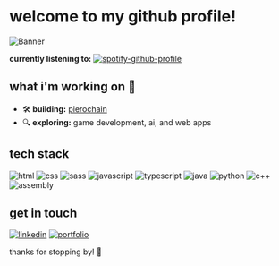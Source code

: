 # welcome to my github profile!

![Banner](https://user-images.githubusercontent.com/74038190/225813708-98b745f2-7d22-48cf-9150-083f1b00d6c9.gif)

**currently listening to:** 
[![spotify-github-profile](https://spotify-github-profile.kittinanx.com/api/view?uid=07nbfx6lnumpy6njc9l51jyev&cover_image=true&theme=novatorem&show_offline=false&background_color=121212&interchange=true&bar_color=53b14f&bar_color_cover=false)](https://spotify-github-profile.kittinanx.com/api/view?uid=07nbfx6lnumpy6njc9l51jyev&redirect=true)

## what i'm working on 🚀
- 🛠️ **building:** [pierochain](https://github.com/9iero/blockchain-java)
- 🔍 **exploring:** game development, ai, and web apps

## tech stack
![html](https://img.shields.io/badge/-html-3776AB?style=flat-square&logo=html5&logoColor=white)
![css](https://img.shields.io/badge/-css-3776AB?style=flat-square&logo=css3&logoColor=white)
![sass](https://img.shields.io/badge/-sass-3776AB?style=flat-square&logo=sass&logoColor=white)
![javascript](https://img.shields.io/badge/-javascript-F7DF1E?style=flat-square&logo=javascript&logoColor=black)
![typescript](https://img.shields.io/badge/-typescript-3178C6?style=flat-square&logo=typescript&logoColor=white)
![java](https://img.shields.io/badge/-java-007396?style=flat-square&logo=java&logoColor=white)
![python](https://img.shields.io/badge/-python-3776AB?style=flat-square&logo=python&logoColor=white)
![c++](https://img.shields.io/badge/-c++-00599C?style=flat-square&logo=c%2B%2B&logoColor=white)
![assembly](https://img.shields.io/badge/-assembly-7B6C7B?style=flat-square&logo=assemblyscript&logoColor=white)

## get in touch
[![linkedin](https://img.shields.io/badge/-linkedin-0077B5?style=flat-square&logo=linkedin&logoColor=white)](https://www.linkedin.com/in/pieroamendola/)
[![portfolio](https://img.shields.io/badge/-portfolio-ff6600?style=flat-square&logo=firefox&logoColor=white)](https://pieroamendola.netlify.app/)

thanks for stopping by! 🚀
